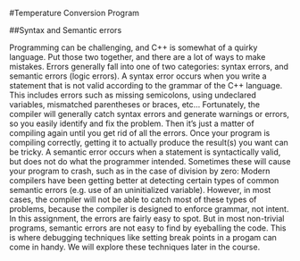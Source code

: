 #Temperature Conversion Program

##Syntax and Semantic errors

Programming can be challenging, and C++ is somewhat of a quirky language. Put those two together, and there are a lot of ways to make mistakes. Errors generally fall into one of two categories: syntax errors, and semantic errors (logic errors).
A syntax error occurs when you write a statement that is not valid according to the grammar of the C++ language. This includes errors such as missing semicolons, using undeclared variables, mismatched parentheses or braces, etc…
Fortunately, the compiler will generally catch syntax errors and generate warnings or errors, so you easily identify and fix the problem. Then it’s just a matter of compiling again until you get rid of all the errors.
Once your program is compiling correctly, getting it to actually produce the result(s) you want can be tricky. A semantic error occurs when a statement is syntactically valid, but does not do what the programmer intended.
Sometimes these will cause your program to crash, such as in the case of division by zero:
Modern compilers have been getting better at detecting certain types of common semantic errors (e.g. use of an uninitialized variable). However, in most cases, the compiler will not be able to catch most of these types of problems, because the compiler is designed to enforce grammar, not intent.
In this assignment, the errors are fairly easy to spot. But in most non-trivial programs, semantic errors are not easy to find by eyeballing the code. This is where debugging techniques like setting break points in a progam can come in handy.
We will explore these techniques later in the course.


